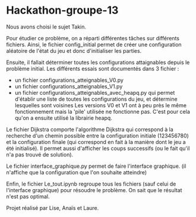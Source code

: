 # Hackathon-groupe-13


Nous avons choisi le sujet Takin.



Pour étudier ce problème, on a réparti différentes tâches sur différents fichiers.
Ainsi, le fichier config_initial permet de créer une configuration aléatoire de l'état du jeu et donc d'initialiser les parties.

Ensuite, il fallait déterminer toutes les configurations attaignables depuis le problème initial. Les différents essais sont documentés dans 3 fichier :
 - un fichier configurations_atteignables_V0.py 
 - un fichier configurations_atteignables_V1.py
 - un fichier configurations_atteignables_avec_heapq.py qui permet d'établir une liste de toutes les configurations du jeu, et détermine lesquelles sont voisines
Les versions V0 et V1 ont à peu près le même fonctionnement mais la 'pile' utilisée ne fonctionne pas. C'est pour cela qu'on a ensuite utilisé la librairie heapq.

Le fichier Dijkstra comporte l'algorithme Dijkstra qui correspond à la recherche d'un chemin possible entre la configuration initiale (123456780) et la configuration finale (qui correspond en fait à la manière dont le jeu a été initialisé). Il permet aussi d'afficher les coups successifs (ou le fait qu'il n'a pas trouvé de solution).

Le fichier interface_graphique.py permet de faire l'interface graphique. (il n'affiche que la configuration que l'on souhaite atteindre)

Enfin, le fichier Le_tout.ipynb regroupe tous les fichiers (sauf celui de l'interface graphique) pour résoudre le problème. On sait que le résultat n'est pas optimal.




Projet réalisé par Lise, Anaïs et Laure.


```python

```
